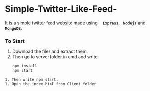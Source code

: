 # Simple-Twitter-Like-Feed-

It is a simple twitter feed website made using **`  Express`**, **`  Nodejs `** and **`  MongoDB`**.

### To Start

1. Download the files and extract them.
1. Then go to server folder in cmd and write
    ``` javascript 
    npm install
    npm start
```
1. Then write npm start.
1. Open the index.html from Client folder